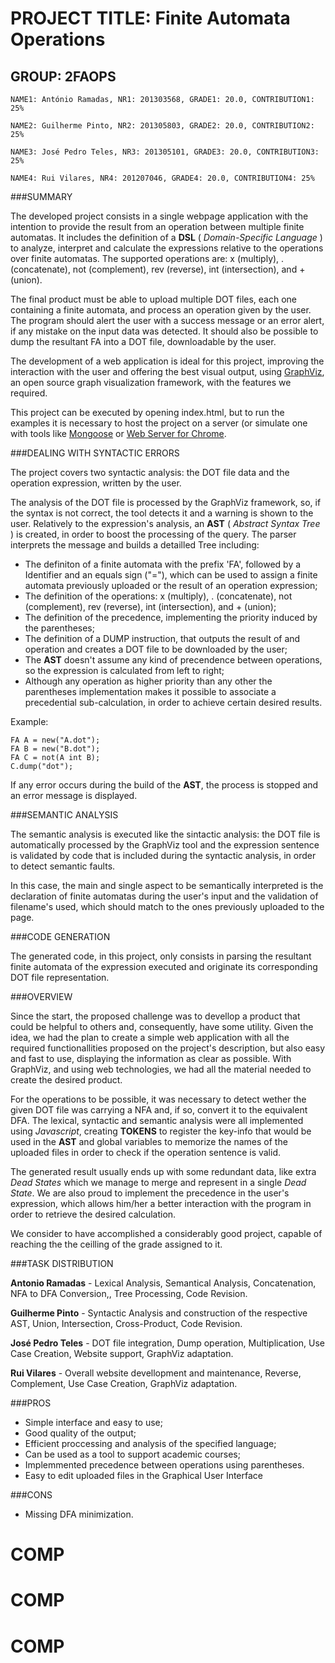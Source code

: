 # PROJECT TITLE: Finite Automata Operations
## GROUP: 2FAOPS
```
NAME1: António Ramadas, NR1: 201303568, GRADE1: 20.0, CONTRIBUTION1: 25%

NAME2: Guilherme Pinto, NR2: 201305803, GRADE2: 20.0, CONTRIBUTION2: 25%

NAME3: José Pedro Teles, NR3: 201305101, GRADE3: 20.0, CONTRIBUTION3: 25%

NAME4: Rui Vilares, NR4: 201207046, GRADE4: 20.0, CONTRIBUTION4: 25%
```
###SUMMARY

The developed project consists in a single webpage application with the intention to provide the result from an operation between multiple finite automatas. It includes the definition of a **DSL** ( _Domain-Specific Language_ ) to analyze, interpret and calculate the expressions relative to the operations over finite automatas. The supported operations are: x (multiply), . (concatenate), not (complement), rev (reverse), int (intersection), and + (union).

The final product must be able to upload multiple DOT files, each one containing a finite automata, and process an operation given by the user. The program should alert the user with a success message or an error alert, if any mistake on the input data was detected. It should also be possible to dump the resultant FA into a DOT file, downloadable by the user.

The development of a web application is ideal for this project, improving the interaction with the user and offering the best visual output, using [GraphViz](http://www.graphviz.org/), an open source graph visualization framework, with the features we required.

This project can be executed by opening index.html, but to run the examples it is necessary to host the project on a server (or simulate one with tools like [Mongoose](https://backend.cesanta.com/products.shtml) or [Web Server for Chrome](https://chrome.google.com/webstore/detail/web-server-for-chrome/ofhbbkphhbklhfoeikjpcbhemlocgigb).

###DEALING WITH SYNTACTIC ERRORS

The project covers two syntactic analysis: the DOT file data and the operation expression, written by the user.

The analysis of the DOT file is processed by the GraphViz framework, so, if the syntax is not correct, the tool detects it and a warning is shown to the user. Relatively to the expression's analysis, an **AST** ( _Abstract Syntax Tree_ ) is created, in order to boost the processing of the query. The parser interprets the message and builds a detailled Tree including: 

* The definiton of a finite automata with the prefix 'FA', followed by a Identifier and an equals sign ("="), which can be used to assign a finite automata previously uploaded or the result of an operation expression;
* The definition of the operations: x (multiply), . (concatenate), not (complement), rev (reverse), int (intersection), and + (union);
* The definition of the precedence, implementing the priority induced by the parentheses;
* The definition of a DUMP instruction, that outputs the result of and operation and creates a DOT file to be downloaded by the user;
* The **AST** doesn't assume any kind of precendence between operations, so the expression is calculated from left to right;
* Although any operation as higher priority than any other the parentheses implementation makes it possible to associate a precedential sub-calculation, in order to achieve certain desired results.

Example:
```
FA A = new("A.dot");
FA B = new("B.dot");
FA C = not(A int B);
C.dump("dot");
```

If any error occurs during the build of the **AST**, the process is stopped and an error message is displayed.


###SEMANTIC ANALYSIS

The semantic analysis is executed like the sintactic analysis: the DOT file is automatically processed by the GraphViz tool and the expression sentence is validated by code that is included during the syntactic analysis, in order to detect semantic faults. 

In this case, the main and single aspect to be semantically interpreted is the declaration of finite automatas during the user's input and the validation of filename's used, which should match to the ones previously uploaded to the page.


###CODE GENERATION

The generated code, in this project, only consists in parsing the resultant finite automata of the expression executed and originate its corresponding DOT file representation.


###OVERVIEW

Since the start, the proposed challenge was to devellop a product that could be helpful to others and, consequently, have some utility. Given the idea, we had the plan to create a simple web application with all the required functionallities proposed on the project's description, but also easy and fast to use, displaying the information as clear as possible. With GraphViz, and using web technologies, we had all the material needed to create the desired product.

For the operations to be possible, it was necessary to detect wether the given DOT file was carrying a NFA and, if so, convert it to the equivalent DFA. The lexical, syntactic and semantic analysis were all implemented using _Javascript_, creating **TOKENS** to register the key-info that would be used in the **AST** and global variables to memorize the names of the uploaded files in order to check if the operation sentence is valid.

The generated result usually ends up with some redundant data, like extra _Dead States_ which we manage to merge and represent in a single _Dead State_. We are also proud to implement the precedence in the user's expression, which allows him/her a better interaction with the program in order to retrieve the desired calculation.

We consider to have accomplished a considerably good project, capable of reaching the the ceilling of the grade assigned to it.

###TASK DISTRIBUTION

**Antonio Ramadas** - Lexical Analysis, Semantical Analysis, Concatenation, NFA to DFA Conversion,, Tree Processing, Code Revision.

**Guilherme Pinto** - Syntactic Analysis and construction of the respective AST, Union, Intersection, Cross-Product, Code Revision.

**José Pedro Teles** - DOT file integration, Dump operation, Multiplication, Use Case Creation, Website support, GraphViz adaptation.

**Rui Vilares** - Overall website devellopment and maintenance, Reverse, Complement, Use Case Creation, GraphViz adaptation.

###PROS

* Simple interface and easy to use;
* Good quality of the output;
* Efficient proccessing and analysis of the specified language;
* Can be used as a tool to support academic courses;
* Implemmented precedence between operations using parentheses.
* Easy to edit uploaded files in the Graphical User Interface

###CONS

* Missing DFA minimization.
# COMP
# COMP
# COMP
